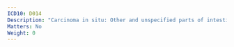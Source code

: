 ```yaml
---
ICD10: D014
Description: "Carcinoma in situ: Other and unspecified parts of intestine"
Matters: No
Weight: 0
---
```

